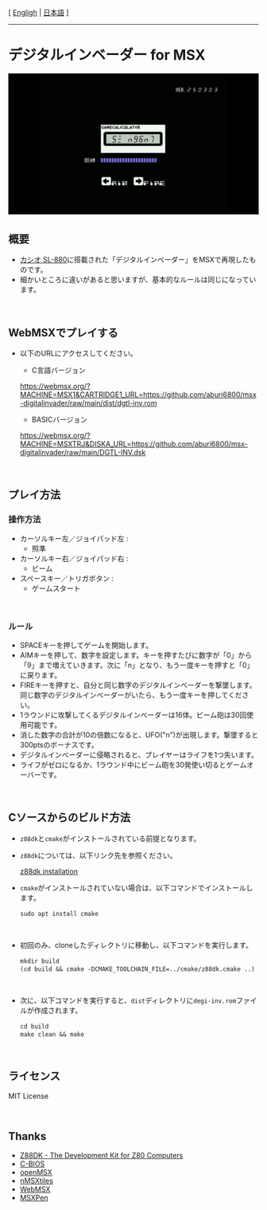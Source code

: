 [ [Engligh](README.md) | [日本語](README.ja.md) ]

---
# デジタルインベーダー for MSX

<img src="image/01.png">

<br>

## 概要

- [カシオ SL-880](https://www.casio.com/jp/basic-calculators/product.SL-880/)に搭載された「デジタルインベーダー」をMSXで再現したものです。
- 細かいところに違いがあると思いますが、基本的なルールは同じになっています。

<br>

## WebMSXでプレイする

- 以下のURLにアクセスしてください。

    - C言語バージョン

    https://webmsx.org/?MACHINE=MSX1&CARTRIDGE1_URL=https://github.com/aburi6800/msx-digitalinvader/raw/main/dist/dgtl-inv.rom

    - BASICバージョン

    https://webmsx.org/?MACHINE=MSXTRJ&DISKA_URL=https://github.com/aburi6800/msx-digitalinvader/raw/main/DGTL-INV.dsk

<br>

## プレイ方法

### 操作方法

- カーソルキー左／ジョイパッド左 :
    - 照準
- カーソルキー右／ジョイパッド右 :
    - ビーム
- スペースキー／トリガボタン :
    - ゲームスタート

<br>

### ルール

- SPACEキーを押してゲームを開始します。
- AIMキーを押して、数字を設定します。キーを押すたびに数字が「0」から「9」まで増えていきます。次に「n」となり、もう一度キーを押すと「0」に戻ります。
- FIREキーを押すと、自分と同じ数字のデジタルインベーダーを撃墜します。同じ数字のデジタルインベーダーがいたら、もう一度キーを押してください。
- 1ラウンドに攻撃してくるデジタルインベーダーは16体。ビーム砲は30回使用可能です。
- 消した数字の合計が10の倍数になると、UFO("n")が出現します。撃墜すると300ptsのボーナスです。
- デジタルインベーダーに侵略されると、プレイヤーはライフを1つ失います。
- ライフがゼロになるか、1ラウンド中にビーム砲を30発使い切るとゲームオーバーです。

<br>

## Cソースからのビルド方法

- `z88dk`と`cmake`がインストールされている前提となります。
- `z88dk`については、以下リンク先を参照ください。

    [z88dk installation](https://github.com/z88dk/z88dk/wiki/installation)

- `cmake`がインストールされていない場合は、以下コマンドでインストールします。
    ```
    sudo apt install cmake
    ```

<br>

- 初回のみ、cloneしたディレクトリに移動し、以下コマンドを実行します。
    ```
    mkdir build
    (cd build && cmake -DCMAKE_TOOLCHAIN_FILE=../cmake/z88dk.cmake ..)
    ```

<br>

- 次に、以下コマンドを実行すると、`dist`ディレクトリに`degi-inv.rom`ファイルが作成されます。
    ```
    cd build
    make clean && make
    ```

<br>

## ライセンス

MIT License

<br>

## Thanks

- [Z88DK - The Development Kit for Z80 Computers](https://github.com/z88dk/z88dk)
- [C-BIOS](http://cbios.sourceforge.net/)
- [openMSX](https://openmsx.org/)
- [nMSXtiles](https://github.com/pipagerardo/nMSXtiles)
- [WebMSX](https://github.com/ppeccin/WebMSX)
- [MSXPen](https://msxpen.com/)
